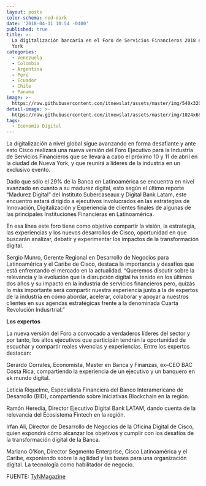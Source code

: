 ```yaml
---
layout: posts
color-schema: red-dark
date: '2018-04-11 10:54 -0400'
published: true
title: >-
  La digitalización bancaria en el Foro de Servicios Financieros 2018 en Nueva
  York
categories:
  - Venezuela
  - Colombia
  - Argentina
  - Perú
  - Ecuador
  - Chile
  - Panama
image: >-
  https://raw.githubusercontent.com/itnewslat/assets/master/img/540x320/Banca-Digitalp.jpg
detail-image: >-
  https://raw.githubusercontent.com/itnewslat/assets/master/img/1024x680/Banca-Digitalg.jpg
tags:
  - Economía Digital
---
```

La digitalización a nivel global sigue avanzando en forma desafiante y ante esto Cisco realizará una nueva versión del Foro Ejecutivo para la Industria de Servicios Financieros que se llevará a cabo el próximo 10 y 11 de abril en la ciudad de Nueva York, y que reunirá a líderes de la industria en un exclusivo evento.

Dado que sólo el 29% de la Banca en Latinoamérica se encuentra en nivel avanzado en cuanto a su madurez digital, esto según el último reporte “Madurez Digital” del Instituto Subercaseaux y Digital Bank Latam, este encuentro estará dirigido a ejecutivos involucrados en las estrategias de Innovación, Digitalización y Experiencia de clientes finales de algunas de las principales Instituciones Financieras en Latinoamérica.

En esa línea este foro tiene como objetivo compartir la visión, la estrategia, las experiencias y los nuevos desarrollos de Cisco, oportunidad en que buscarán analizar, debatir y experimentar los impactos de la transformación digital.

Sergio Munro, Gerente Regional en Desarrollo de Negocios para Latinoamérica y el Caribe de Cisco, destaca la importancia y desafíos que está enfrentando el mercado en la actualidad. “Queremos discutir sobre la relevancia y la evolución que la disrupción digital ha tenido en los últimos dos años y su impacto en la industria de servicios financieros pero, quizás lo más importante será compartir nuestra experiencia junto a la de expertos de la industria en cómo abordar, acelerar, colaborar y apoyar a nuestros clientes en sus agendas estratégicas frente a la denominada Cuarta Revolución Indusrtrial.”

**Los expertos**

La nueva versión del Foro a convocado a verdaderos líderes del sector y por tanto, los altos ejecutivos que participán tendrán la oportunidad de escuchar y compartir reales vivencias y experiencias.  Entre los expertos destacan:

Gerardo Corrales, Economista, Master en Banca y Finanzas, ex–CEO BAC Costa Rica, compartiendo la experiencia de un ejecutivo y un banquero en ek mundo digital.

Leticia Riquelme, Especialista Financiera del Banco Interamericano de Desarrollo (BID), compartiendo sobre iniciativas Blockchain en la región.

Ramón Heredia, Director Ejecutivo Digital Bank LATAM, dando cuenta de la relevancia del Ecosistema Fintech en la región.

Irfan Ali, Director de Desarrollo de Negocios de la Oficina Digital de Cisco, quien expondrá cómo alcanzar los objetivos y cumplir con los desafíos de la transformación digital de la Banca.

Mariano O’Kon, Director Segmento Enterprise, Cisco Latinoamérica y el Caribe, exponiendo sobre la agilidad y las bases para una organización digital. La tecnología como habilitador de negocio.

FUENTE: [TyNMagazine](http://www.tynmagazine.com/la-digitalizacion-bancaria-en-el-foro-de-servicios-financieros-2018-en-nueva-york/?mkt_hm=22&utm_source=email_marketing&utm_admin=52552&utm_medium=email&utm_campaign=TyN_Magazine_Telefnica_unifica_sus_negocios_bajo_l)
